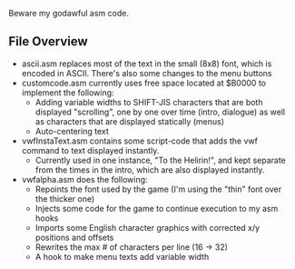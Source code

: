 Beware my godawful asm code.

## File Overview

* ascii.asm replaces most of the text in the small (8x8) font, which is encoded in ASCII. There's also some changes to the menu buttons
* customcode.asm currently uses free space located at $B0000 to implement the following:
  * Adding variable widths to SHIFT-JIS characters that are both displayed "scrolling", one by one over time (intro, dialogue) as well as characters that are displayed statically (menus)
  * Auto-centering text
* vwfInstaText.asm contains some script-code that adds the vwf command to text displayed instantly.
  * Currently used in one instance, "To the Helirin!", and kept separate from the times in the intro, which are also displayed instantly.
* vwfalpha.asm does the following:
  * Repoints the font used by the game (I'm using the "thin" font over the thicker one)
  * Injects some code for the game to continue execution to my asm hooks
  * Imports some English character graphics with corrected x/y positions and offsets
  * Rewrites the max # of characters per line (16 -> 32)
  * A hook to make menu texts add variable width
